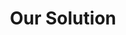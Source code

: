 ---
layout: blocks
title: Our Solution
og_image: 'https://images.unsplash.com/photo-1599045118108-bf9954418b76'
featured_image: 'https://images.unsplash.com/photo-1599045118108-bf9954418b76'
page_sections:
- block: jumbotron-landing-banner
  eyebrow: Solutions
  headline: Methodology & Data You Can Trust
- block: section-slide-through
  cards: 
  - image: '/assets/uploads/img/ui-sample-goldstandard.png'
    headline: 'The Gold Standard'
    content: '<p class="lead">We leverage industry-leading analytics that measure ROI and can benchmark return-to-activity performance against a dataset of more than 20 million disability claims.</p><p>Chosen by state governments, insurers, physicians, and employers, MDGuidelines is available via subscription. MDGuidelines content can be accessed by our easy-to-navigate website or via API integration with your organization’s workflow system.</p>'
  - image: '/assets/uploads/img/ui-sample-helpingpatients.png'
    headline: 'Helping Patients, Providers, and Payers'
    content: '<p>MDGuidelines addresses healthcare’s Quadruple Aim by enhancing the patient experience, improving outcomes, lowering costs, and improving the work life of healthcare providers and care teams.</p>'
  - image: '/assets/uploads/img/ui-sample-goldstandard.png'
    headline: 'Unmatched Focus on Quality'
    content: '<p>High-quality data and literature drives everything we do, from predictive modeling and making medical recommendations, to updating our duration estimates and generating treatment cost calculations. MDGuidelines includes evidence-based guidelines from the American College of Occupational and Environmental Medicine (ACOEM).</p>'
- block: stat-block-3-col
  background_color: white
  stats:
  - number: '30+'
    content: 'Years'
  - number: '25M'
    content: 'Cases'
  - number: '1'
    content: 'Solution'
- block: motion-cards-insights
  background_color: white
  insights:
  - title: "Disability & Return-to-Activity"
    tab: Disability
    content: "MDGuidelines was founded over 30 years ago by Dr. Presley Reed. His dedication to helping people return to health after illness or injury inspires the work we do every day. MDGuidelines' return-to-activity information benefits employers, nurse case managers, and claims professionals by helping them understand clinical information and disability recovery estimates."
    image: "https://images.unsplash.com/photo-1706702161719-2486412c3efb"
  - title: "Workers' Compensation"
    tab: Compensation
    content: "MDGuidelines is widely used by some of the country's largest state workers' compensation systems, including those in New York and California. MDGuidelines’ evidence-based clinical practice guidelines and return-to-activity information help healthcare providers, case managers, claims professionals, carriers, and regulators manage cases quickly and effectively."
    image: "https://images.unsplash.com/photo-1503428593586-e225b39bddfe"
  - title: "Industry's Most Trusted Guidelines"
    tab: Guidelines
    content: "With tools like Duration Views, Health Advisor and Job Title Explorer, MDGuidelines consistently delivers the highest degree of clinical accuracy for professionals in healthcare, disability, workers' compensation and insurance. MDGuidelines can be personalized to support the individual needs of users from different fields."
    image: "https://images.unsplash.com/photo-1578496479914-7ef3b0193be3"
- block: cta-callout
  headline: 'About ACOEM'
  content: '<p class="lead">MDGuidelines is the sole publisher of the American College of Occupational and Environmental Medicine’s (ACOEM) gold standard, evidence-based guidelines. ACOEM, founded in 1916, is the nation’s largest medical society dedicated to promoting the health of workers through preventive medicine, clinical care, research, and education.</p><p>ACOEM’s clinical guidelines incorporate the latest evidence-based, peer-reviewed medical studies and meet the National Academy of Medicine’s quality standards. ACOEM recommendations power everything from our drug formulary to our treatment recommendations using easy-to-use, interactive tools.</p>'
  callout_content: 'Read the latest ACOEM Methodology paper to learn more about how the clinical guidelines are created.'
  callout_cta: 'View the PDF'
  callout_url: 'https://mdguidelines.com/wp-content/uploads/MDG_Articles/MDG_WhitePapers/Methodology-2017-Update.pdf'
  cta_box_headline: 'ACOEM Member Sign Up'
  cta_box_content: '<p>ACOEM membership includes free access to MDGuidelines for research purposes only (not for commercial use).</p><p>Learn more about how to become an ACOEM member at www.ACOEM.org</p>'
  cta_box_cta: Sign Up
  cta_box_url: /acoemmembers/
---